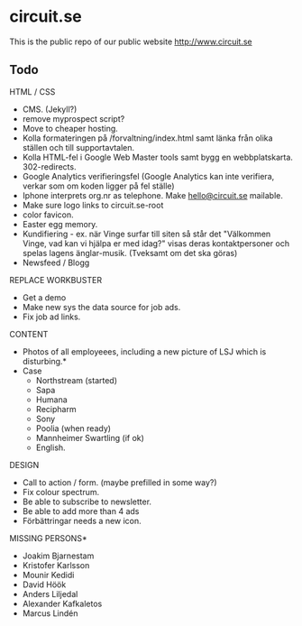 circuit.se
==========

This is the public repo of our public website http://www.circuit.se


Todo
----

HTML / CSS
- CMS. (Jekyll?)
- remove myprospect script?
- Move to cheaper hosting.
- Kolla formateringen på /forvaltning/index.html samt länka från olika ställen och till supportavtalen.
- Kolla HTML-fel i Google Web Master tools samt bygg en webbplatskarta. 302-redirects.
- Google Analytics verifieringsfel (Google Analytics kan inte verifiera, verkar som om koden ligger på fel ställe)
- Iphone interprets org.nr as telephone. Make hello@circuit.se mailable.
- Make sure logo links to circuit.se-root
- color favicon.
- Easter egg memory.
- Kundifiering - ex. när Vinge surfar till siten så står det "Välkommen Vinge, vad kan vi hjälpa er med idag?" visas deras kontaktpersoner och spelas lagens änglar-musik. (Tveksamt om det ska göras)
- Newsfeed / Blogg

REPLACE WORKBUSTER
- Get a demo
- Make new sys the data source for job ads.
- Fix job ad links.

CONTENT
- Photos of all employeees, including a new picture of LSJ which is disturbing.*
- Case
  - Northstream (started)
  - Sapa
  - Humana
  - Recipharm
  - Sony
  - Poolia (when ready)
  - Mannheimer Swartling (if ok)
  - English. 

DESIGN
- Call to action / form. (maybe prefilled in some way?)
- Fix colour spectrum.
- Be able to subscribe to newsletter.
- Be able to add more than 4 ads   
- Förbättringar needs a new icon.

MISSING PERSONS*
- Joakim Bjarnestam
- Kristofer Karlsson
- Mounir Kedidi
- David Höök
- Anders Liljedal
- Alexander Kafkaletos
- Marcus Lindén

